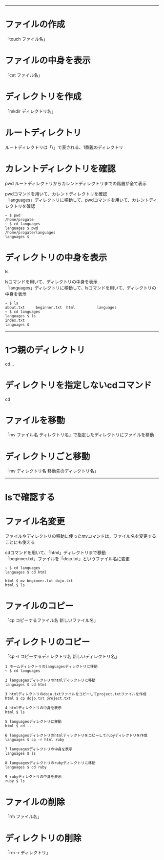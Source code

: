 ***
# ファイルの作成  
「touch ファイル名」  
# ファイルの中身を表示  
「cat ファイル名」  
# ディレクトリを作成  
「mkdir ディレクトリ名」  
# ルートディレクトリ  
ルートディレクトリは「/」で表される、1番親のディレクトリ  
# カレントディレクトリを確認  
pwd
ルートディレクトリからカレントディレクトリまでの階層が全て表示 

pwdコマンドを用いて、カレントディレクトリを確認  
「languages」ディレクトリに移動して、pwdコマンドを用いて、カレントディレクトリを確認  
```
~ $ pwd
/home/progate
~ $ cd languages
languages $ pwd
/home/progate/languages
languages $
```
# ディレクトリの中身を表示  
ls  

lsコマンドを用いて、ディレクトリの中身を表示  
「languages」ディレクトリに移動して、lsコマンドを用いて、ディレクトリの中身を表示  
```
~ $ ls
about.txt     beginner.txt  html          languages
~ $ cd languages
languages $ ls
index.txt
languages $
```
***
# 1つ親のディレクトリ  
cd ..  

# ディレクトリを指定しないcdコマンド  
cd  
# ファイルを移動
「mv ファイル名 ディレクトリ名」で指定したディレクトリにファイルを移動  
# ディレクトリごと移動  
「mv ディレクトリ名 移動先のディレクトリ名」  
***
# lsで確認する 
# ファイル名変更  
ファイルやディレクトリの移動に使ったmvコマンドは、ファイル名を変更することにも使える  

cdコマンドを用いて、「html」ディレクトリまで移動  
「beginner.txt」ファイルを「dojo.txt」というファイル名に変更  

```
~ $ cd languages
languages $ cd html

html $ mv beginner.txt dojo.txt
html $ ls
```
# ファイルのコピー  
「cp コピーするファイル名 新しいファイル名」  
# ディレクトリのコピー  
「cp -r コピーするディレクトリ名 新しいディレクトリ名」  

```
1 ホームディレクトリのlanguagesディレクトリに移動
~ $ cd languages

2 languagesディレクトリのhtmlディレクトリに移動
languages $ cd html

3 htmlディレクトリのdojo.txtファイルをコピーしてproject.txtファイルを作成
html $ cp dojo.txt project.txt

4 htmlディレクトリの中身を表示
html $ ls

5 languagesディレクトリに移動
html $ cd ..

6 languagesディレクトリのhtmlディレクトリをコピーしてrubyディレクトリを作成
languages $ cp -r html ruby

7 languagesディレクトリの中身を表示
languages $ ls

8 languagesディレクトリのrubyディレクトリに移動
languages $ cd ruby

9 rubyディレクトリの中身を表示
ruby $ ls
```

# ファイルの削除  
「rm ファイル名」  
# ディレクトリの削除  
「rm -r ディレクトリ」  

